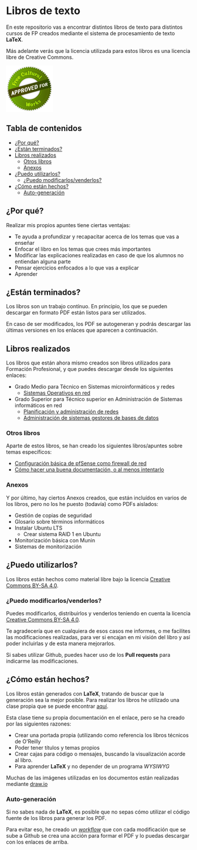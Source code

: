 # Libros de texto
En este repositorio vas a encontrar distintos libros de texto para distintos cursos de FP creados mediante el sistema de procesamiento de texto **LaTeX**.

Más adelante verás que la licencia utilizada para estos libros es una licencia libre de Creative Commons.


![Cultura libre](https://raw.githubusercontent.com/yuki/yukibook.cls/main/img/seal.png)


## Tabla de contenidos
* [¿Por qué?](#por-qué)
* [¿Están terminados?](#están-terminados)
* [Libros realizados](#libros-realizados)
  + [Otros libros](#otros-libros)
  + [Anexos](#anexos)
* [¿Puedo utilizarlos?](#puedo-utilizarlos)
  + [¿Puedo modificarlos/venderlos?](#puedo-modificarlosvenderlos)
* [¿Cómo están hechos?](#cómo-están-hechos)
  + [Auto-generación](#auto-generación)





## ¿Por qué?
Realizar mis propios apuntes tiene ciertas ventajas:
* Te ayuda a profundizar y recapacitar acerca de los temas que vas a enseñar
* Enfocar el libro en los temas que crees más importantes
* Modificar las explicaciones realizadas en caso de que los alumnos no entiendan alguna parte
* Pensar ejercicios enfocados a lo que vas a explicar
* Aprender



## ¿Están terminados?
Los libros son un trabajo contínuo. En principio, los que se pueden descargar en formato PDF están listos para ser utilizados.

En caso de ser modificados, los PDF se autogeneran y podrás descargar las últimas versiones en los enlaces que aparecen a continuación.



## Libros realizados
Los libros que están ahora mismo creados son libros utilizados para Formación Profesional, y que puedes descargar desde los siguientes enlaces:

* Grado Medio para Técnico en Sistemas microinformáticos y redes
  * [Sistemas Operativos en red](https://github.com/yuki/my-books/releases/download/latest/SOred.pdf)
* Grado Superior para Técnico superior en Administración de Sistemas informáticos en red
  * [Planificación y administración de redes](https://github.com/yuki/my-books/releases/download/latest/redes_book.pdf)
  * [Administración de sistemas gestores de bases de datos](https://github.com/yuki/my-books/releases/download/latest/sgbd_book.pdf)


### Otros libros
Aparte de estos libros, se han creado los siguientes libros/apuntes sobre temas específicos:
* [Configuración básica de pfSense como firewall de red](https://github.com/yuki/my-books/releases/download/latest/pfsense_book.pdf)
* [Cómo hacer una buena documentación, o al menos intentarlo](https://github.com/yuki/my-books/releases/download/latest/como_hacer_documentacion.pdf)


### Anexos
Y por último, hay ciertos Anexos creados, que están incluídos en varios de los libros, pero no los he puesto (todavía) como PDFs aislados:
* Gestión de copias de seguridad
* Glosario sobre términos informáticos
* Instalar Ubuntu LTS
  * Crear sistema RAID 1 en Ubuntu
* Monitorización básica con Munin
* Sistemas de monitorización



## ¿Puedo utilizarlos?
Los libros están hechos como material libre bajo la licencia [Creative Commons BY-SA 4.0](https://creativecommons.org/licenses/by-sa/4.0/deed.es).


### ¿Puedo modificarlos/venderlos?
Puedes modificarlos, distribuirlos y venderlos teniendo en cuenta la licencia [Creative Commons BY-SA 4.0](https://creativecommons.org/licenses/by-sa/4.0/deed.es).

Te agradecería que en cualquiera de esos casos me informes, o me facilites las modificaciones realizadas, para ver si encajan en mi visión del libro y así poder incluirlas y de esta manera mejorarlos.

Si sabes utilizar Github, puedes hacer uso de los **Pull requests** para indicarme las modificaciones.



## ¿Cómo están hechos?
Los libros están generados con **LaTeX**, tratando de buscar que la generación sea la mejor posible. Para realizar los libros he utilizado una clase propia que se puede encontrar [aquí](https://github.com/yuki/yukibook.cls).

Esta clase tiene su propia documentación en el enlace, pero se ha creado por las siguientes razones:
* Crear una portada propia (utilizando como referencia los libros técnicos de O'Reilly
* Poder tener títulos y temas propios
* Crear cajas para código o mensajes, buscando la visualización acorde al libro.
* Para aprender **LaTeX** y no depender de un programa _WYSIWYG_

Muchas de las imágenes utilizadas en los documentos están realizadas mediante [draw.io](https://www.diagrams.net/)

### Auto-generación
Si no sabes nada de **LaTeX**, es posible que no sepas cómo utilizar el código fuente de los libros para generar los PDF. 

Para evitar eso, he creado un _[workflow](https://github.com/yuki/my-books/blob/main/.github/workflows/build-and-publish.yml)_ que con cada modificación que se sube a Github se crea una acción para formar el PDF y lo puedas descargar con los enlaces de arriba.

